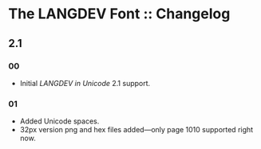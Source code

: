#  The LANGDEV Font :: Changelog  #

##  2.1  ##

###  00  ###

- Initial *LANGDEV in Unicode* 2.1 support.

###  01  ###

- Added Unicode spaces.
- 32px version png and hex files added&mdash;only page 1010 supported right now.
